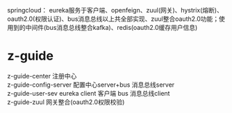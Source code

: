 springcloud： eureka服务于客户端、openfeign、zuul(网关)、hystrix(熔断)、oauth2.0(权限认证)、bus消息总线以上共全部实现、zuul整合oauth2.0功能；使用到的中间件(bus消息总线整合kafka)、redis(oauth2.0缓存用户信息)
# z-guide
z-guide-center 注册中心                                                                                                      
z-guide-config-server 配置中心server+bus 消息总线server                                                                       
z-guide-user-sev eureka client 客户端 bus 消息总线client                                                                      
z-guide-zuul 网关整合(oauth2.0权限校验)
